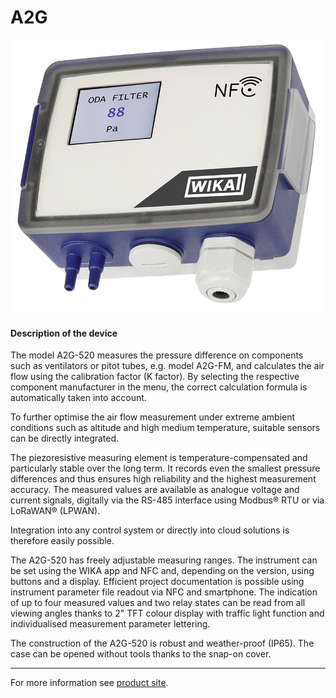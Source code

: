# A2G

![A2G](../../assets/A2G.png)

#### Description of the device

The model A2G-520 measures the pressure difference on components such as ventilators or pitot tubes, e.g. model A2G-FM, and calculates the air flow using the calibration factor (K factor). By selecting the respective component manufacturer in the menu, the correct calculation formula is automatically taken into account.

To further optimise the air flow measurement under extreme ambient conditions such as altitude and high medium temperature, suitable sensors can be directly integrated.

The piezoresistive measuring element is temperature-compensated and particularly stable over the long term. It records even the smallest pressure differences and thus ensures high reliability and the highest measurement accuracy. The measured values are available as analogue voltage and current signals, digitally via the RS-485 interface using Modbus® RTU or via LoRaWAN® (LPWAN).

Integration into any control system or directly into cloud solutions is therefore easily possible.

The A2G-520 has freely adjustable measuring ranges. The instrument can be set using the WIKA app and NFC and, depending on the version, using buttons and a display. Efficient project documentation is possible using instrument parameter file readout via NFC and smartphone. The indication of up to four measured values and two relay states can be read from all viewing angles thanks to 2" TFT colour display with traffic light function and individualised measurement parameter lettering.

The construction of the A2G-520 is robust and weather-proof (IP65). The case can be opened without tools thanks to the snap-on cover.

---

For more information see [product site](https://www.wika.com/en-en/a2g_520.WIKA).